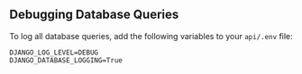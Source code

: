 ## Debugging Database Queries

To log all database queries, add the following variables to your `api/.env`
file:

```shell
DJANGO_LOG_LEVEL=DEBUG
DJANGO_DATABASE_LOGGING=True
```